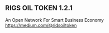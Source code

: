 ## RIGS OIL TOKEN 1.2.1
An Open Network For Smart Business Economy
https://medium.com/@ridsoiltoken
